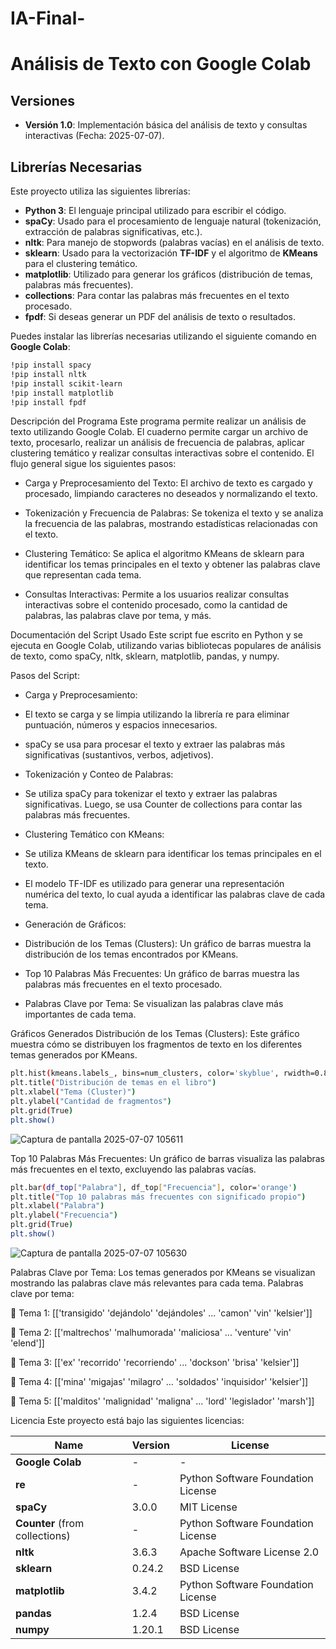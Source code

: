 # IA-Final-
# Análisis de Texto con Google Colab

## Versiones

- **Versión 1.0**: Implementación básica del análisis de texto y consultas interactivas (Fecha: 2025-07-07).

## Librerías Necesarias

Este proyecto utiliza las siguientes librerías:

- **Python 3**: El lenguaje principal utilizado para escribir el código.
- **spaCy**: Usado para el procesamiento de lenguaje natural (tokenización, extracción de palabras significativas, etc.). 
- **nltk**: Para manejo de stopwords (palabras vacías) en el análisis de texto.
- **sklearn**: Usado para la vectorización **TF-IDF** y el algoritmo de **KMeans** para el clustering temático.
- **matplotlib**: Utilizado para generar los gráficos (distribución de temas, palabras más frecuentes).
- **collections**: Para contar las palabras más frecuentes en el texto procesado.
- **fpdf**: Si deseas generar un PDF del análisis de texto o resultados.
  
Puedes instalar las librerías necesarias utilizando el siguiente comando en **Google Colab**:

```bash
!pip install spacy
!pip install nltk
!pip install scikit-learn
!pip install matplotlib
!pip install fpdf
```
Descripción del Programa
Este programa permite realizar un análisis de texto utilizando Google Colab. El cuaderno permite cargar un archivo de texto, procesarlo, realizar un análisis de frecuencia de palabras, aplicar clustering temático y realizar consultas interactivas sobre el contenido. El flujo general sigue los siguientes pasos:

- Carga y Preprocesamiento del Texto: El archivo de texto es cargado y procesado, limpiando caracteres no deseados y normalizando el texto.

- Tokenización y Frecuencia de Palabras: Se tokeniza el texto y se analiza la frecuencia de las palabras, mostrando estadísticas relacionadas con el texto.

- Clustering Temático: Se aplica el algoritmo KMeans de sklearn para identificar los temas principales en el texto y obtener las palabras clave que representan cada tema.

- Consultas Interactivas: Permite a los usuarios realizar consultas interactivas sobre el contenido procesado, como la cantidad de palabras, las palabras clave por tema, y más.

Documentación del Script Usado
Este script fue escrito en Python y se ejecuta en Google Colab, utilizando varias bibliotecas populares de análisis de texto, como spaCy, nltk, sklearn, matplotlib, pandas, y numpy.

Pasos del Script:
- Carga y Preprocesamiento:

 - El texto se carga y se limpia utilizando la librería re para eliminar puntuación, números y espacios innecesarios.

 - spaCy se usa para procesar el texto y extraer las palabras más significativas (sustantivos, verbos, adjetivos).

- Tokenización y Conteo de Palabras:

 - Se utiliza spaCy para tokenizar el texto y extraer las palabras significativas. Luego, se usa Counter de collections para contar las palabras más frecuentes.

- Clustering Temático con KMeans:

- Se utiliza KMeans de sklearn para identificar los temas principales en el texto.

 - El modelo TF-IDF es utilizado para generar una representación numérica del texto, lo cual ayuda a identificar las palabras clave de cada tema.

- Generación de Gráficos:

 - Distribución de los Temas (Clusters): Un gráfico de barras muestra la distribución de los temas encontrados por KMeans.

 - Top 10 Palabras Más Frecuentes: Un gráfico de barras muestra las palabras más frecuentes en el texto procesado.

 - Palabras Clave por Tema: Se visualizan las palabras clave más importantes de cada tema.

Gráficos Generados
Distribución de los Temas (Clusters):
Este gráfico muestra cómo se distribuyen los fragmentos de texto en los diferentes temas generados por KMeans.
```bash
plt.hist(kmeans.labels_, bins=num_clusters, color='skyblue', rwidth=0.8)
plt.title("Distribución de temas en el libro")
plt.xlabel("Tema (Cluster)")
plt.ylabel("Cantidad de fragmentos")
plt.grid(True)
plt.show()
```
![Captura de pantalla 2025-07-07 105611](https://github.com/user-attachments/assets/87537bfa-2348-4e4a-853e-7e38a06081e3)

Top 10 Palabras Más Frecuentes:
Un gráfico de barras visualiza las palabras más frecuentes en el texto, excluyendo las palabras vacías.
```bash
plt.bar(df_top["Palabra"], df_top["Frecuencia"], color='orange')
plt.title("Top 10 palabras más frecuentes con significado propio")
plt.xlabel("Palabra")
plt.ylabel("Frecuencia")
plt.grid(True)
plt.show()
```
![Captura de pantalla 2025-07-07 105630](https://github.com/user-attachments/assets/056ec790-4d09-45f5-94ca-2d552825d370)

Palabras Clave por Tema:
Los temas generados por KMeans se visualizan mostrando las palabras clave más relevantes para cada tema.
Palabras clave por tema:

🔹 Tema 1:
[['transigido' 'dejándolo' 'dejándoles' ... 'camon' 'vin' 'kelsier']]

🔹 Tema 2:
[['maltrechos' 'malhumorada' 'maliciosa' ... 'venture' 'vin' 'elend']]

🔹 Tema 3:
[['ex' 'recorrido' 'recorriendo' ... 'dockson' 'brisa' 'kelsier']]

🔹 Tema 4:
[['mina' 'migajas' 'milagro' ... 'soldados' 'inquisidor' 'kelsier']]

🔹 Tema 5:
[['malditos' 'malignidad' 'maligna' ... 'lord' 'legislador' 'marsh']]


Licencia
Este proyecto está bajo las siguientes licencias:


| Name                          | Version     | License                                             |
|-------------------------------|-------------|-----------------------------------------------------|
| **Google Colab**               | -           | -                                                   |
| **re**                         | -           | Python Software Foundation License                  |
| **spaCy**                      | 3.0.0       | MIT License                                         |
| **Counter** (from collections) | -           | Python Software Foundation License                  |
| **nltk**                       | 3.6.3       | Apache Software License 2.0                         |
| **sklearn**                    | 0.24.2      | BSD License                                         |
| **matplotlib**                 | 3.4.2       | Python Software Foundation License                  |
| **pandas**                     | 1.2.4       | BSD License                                         |
| **numpy**                      | 1.20.1      | BSD License                                         |


